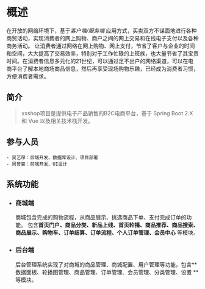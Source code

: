# 概述

在开放的网络环境下，基于*客户端/服务端* 应用方式，买卖双方不谋面地进行各种商贸活动，实现消费者的网上购物、商户之间的网上交易和在线电子支付以及各种商务活动。
让消费者通过网络在网上购物、网上支付，节省了客户与企业的时间和空间，大大提高了交易效率，特别对于工作忙碌的上班族，也大量节省了其宝贵时间。在消费者信息多元化的21世纪，可以通过足不出户的网络渠道，可以在电商平台了解本地商场商品信息，然后再享受现场购物乐趣，已经成为消费者习惯，方便消费者需求。

## 简介 ##

> xxshop项目是提供电子产品销售的B2C电商平台，基于 Spring Boot 2.X 和 Vue 以及相关技术栈开发。

## 参与人员 ##

>

    - 吴艺昂：后端开发、数据库设计、项目部署
    - 周曾豪：前端开发、UI设计

## 系统功能 ##

- ### 商城端 ###
  商城包含完成的购物流程，从商品展示、挑选商品下单、支付完成订单的功能。
  包含**首页门户、商品分类、新品上线、首页轮播、商品推荐、商品搜索、商品展示、购物车、订单结算、订单流程、个人订单管理、会员中心**
  等模块。

- ### 后台端 ###
  后台管理系统实现了对商城的商品管理、商城配置、用户管理等功能，包含**数据面板、轮播图管理、商品管理、订单管理、会员管理、分类管理、设置
  **等模块。
